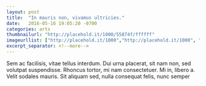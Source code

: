```yaml
---
layout: post
title:  "In mauris non, vivamus ultricies."
date:   2016-05-16 19:05:20 -0700
categories: arts
thumbnailurl: "http://placehold.it/1000/55874f/ffffff"
imageurllist: ["http://placehold.it/1000","http://placehold.it/1000", "http://placehold.it/1000","http://placehold.it/1000"]
excerpt_separator: <!--more-->
---
```


Sem ac facilisis, vitae tellus interdum. Dui urna placerat, sit nam non, sed volutpat suspendisse. Rhoncus tortor, mi nam consectetuer. Mi in, libero a. Velit sodales mauris. Sit aliquam sed, nulla consequat felis, nunc semper

<!--more-->
